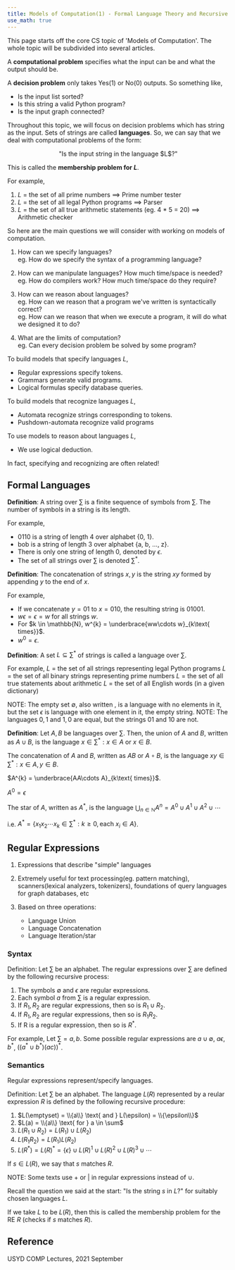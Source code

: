 ```yaml
---
title: Models of Computation(1) - Formal Language Theory and Recursive Definitions
use_math: true
---
```


This page starts off the core CS topic of 'Models of Computation'. The whole topic will be subdivided into several articles.

A **computational problem** specifies what the input can be and what the output should be.

A **decision problem** only takes Yes(1) or No(0) outputs. So something like,

- Is the input list sorted?
- Is this string a valid Python program?
- Is the input graph connected?

Throughout this topic, we will focus on decision problems which has string as the input.
Sets of strings are called **languages**. So, we can say that we deal with computational problems of the form:

<p style="text-align: center;">"Is the input string in the language $L$?"</p>

This is called the **membership problem for $L$**.

For example,

1. $L$ = the set of all prime numbers ==> Prime number tester
2. $L$ = the set of all legal Python programs ==> Parser
3. $L$ = the set of all true arithmetic statements (eg. 4 * 5 = 20) ==> Arithmetic checker

So here are the main questions we will consider with working on models of computation.

1. How can we specify languages?\
eg. How do we specify the syntax of a programming language?

2. How can we manipulate languages? How much time/space is needed?\
eg. How do compilers work? How much time/space do they require?

3. How can we reason about languages?\
eg. How can we reason that a program we've written is syntactically correct?\
eg. How can we reason that when we execute a program, it will do what we designed it to do?

4. What are the limits of computation?\
eg. Can every decision problem be solved by some program?

To build models that specify languages $L$,

- Regular expressions specify tokens.
- Grammars generate valid programs.
- Logical formulas specify database queries.

To build models that recognize languages $L$,

- Automata recognize strings corresponding to tokens.
- Pushdown-automata recognize valid programs

To use models to reason about languages $L$,

- We use logical deduction.

In fact, specifying and recognizing are often related!

## Formal Languages

**Definition**: A string over $\sum$ is a finite sequence of symbols from $\sum$. The number of symbols in a string is its length.

For example,

- 0110 is a string of length 4 over alphabet {0, 1}.
- bob is a string of length 3 over alphabet {a, b, ..., z}.
- There is only one string of length 0, denoted by $\epsilon$.
- The set of all strings over $\sum$ is denoted $\sum^{*}$.

**Definition**: The concatenation of strings $x, y$ is the string $xy$ formed by appending $y$ to the end of $x$.

For example,

- If we concatenate $y = 01$ to $x = 010$, the resulting string is $01001$.
- $w\epsilon = \epsilon = w$ for all strings $w$.
- For $k \in \mathbb{N}, w^{k} = \underbrace{ww\cdots w}_{k\text{ times}}$.
- $w^{0} = \epsilon$.

**Definition**: A set $L \subseteq \sum^{*}$ of strings is called a language over $\sum$.

For example,
$L$ = the set of all strings representing legal Python programs
$L$ = the set of all binary strings representing prime numbers
$L$ = the set of all true statements about arithmetic
$L$ = the set of all English words (in a given dictionary)

NOTE: The empty set $\emptyset$, also written ${}$, is a language with no elements in it, but the set ${\epsilon}$ is language with one element in it, the empty string.
NOTE: The languages ${0, 1}$ and ${1, 0}$ are equal, but the strings 01 and 10 are not.

**Definition**: Let $A, B$ be languages over $\sum$.
Then, the union of $A$ and $B$, written as $A \cup B$, is the language ${x \in \sum^{*} : x \in A \text{ or } x \in B}$.

The concatenation of $A$ and $B$, written as $AB$ or $A \circ B$, is the language ${xy \in \sum^{*} : x \in A, y \in B}$.

$A^{k} = \underbrace{AA\cdots A}_{k\text{ times}}$.

$A^{0} = {\epsilon}$

The star of $A$, written as $A^{*}$, is the language $\bigcup_{n \in \mathbb{N}} A^{n} = A^{0} \cup A^{1} \cup A^{2} \cup \cdots$

i.e. $A^{*} = \{x_{1}x_{2} \cdots x_{k} \in \sum^{*} : k \geq 0, \text{each } x_{i} \in A\}$.

## Regular Expressions

1. Expressions that describe "simple" languages
2. Extremely useful for text processing(eg. pattern matching), scanners(lexical analyzers, tokenizers), foundations of query languages for graph databases, etc
3. Based on three operations:

    - Language Union
    - Language Concatenation
    - Language Iteration/star

### Syntax

Definition: Let $\sum$ be an alphabet. The regular expressions over $\sum$ are defined by the following recursive process:

1. The symbols $\emptyset$ and $\epsilon$ are regular expressions.
2. Each symbol $a$ from $\sum$ is a regular expression.
3. If $R_{1}, R_{2}$ are regular expressions, then so is $R_{1} \cup R_{2}$.
4. If $R_{1}, R_{2}$ are regular expressions, then so is $R_{1}R_{2}$.
5. If R is a regular expression, then so is $R^{*}$.

For example,
Let $\sum = {a,b}$.
Some possible regular expressions are $a \cup \emptyset$, $a\epsilon$, $b^{*}$, $((a^{*} \cup b^{*})(ac))^{*}$.

### Semantics

Regular expressions represent/specify languages.

Definition: Let $\sum$ be an alphabet. The language $L(R)$ represented by a reular expression $R$ is defined by the following recursive procedure:

1. $L(\emptyset) = \\{a\\} \text{ and } L(\epsilon) = \\{\epsilon\\}$
2. $L(a) = \\{a\\} \text{ for } a \in \sum$
3. $L(R_{1} \cup R_{2}) = L(R_{1}) \cup L(R_{2})$
4. $L(R_{1}R_{2}) = L(R_{1})L(R_{2})$
5. $L(R^{*}) = L(R)^{*} = \{\epsilon\} \cup L(R)^{1} \cup L(R)^{2} \cup L(R)^{3} \cup \cdots$

If $s \in L(R)$, we say that $s \text{ matches } R$.

NOTE: Some texts use + or \| in regular expressions instead of $\cup$.

Recall the question we said at the start: "Is the string $s$ in $L$?" for suitably chosen languages $L$.

If we take $L$ to be $L(R)$, then this is called the membership problem for the RE $R$ (checks if $s \text{ matches } R$).

## Reference

USYD COMP Lectures, 2021 September
